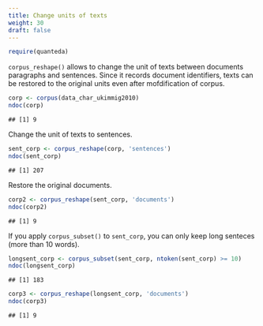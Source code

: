 ```yaml
---
title: Change units of texts
weight: 30
draft: false
---
```



```r
require(quanteda)
```

`corpus_reshape()` allows to change the unit of texts between documents paragraphs and sentences. Since it records document identifiers, texts can be restored to the original units even after mofdification of corpus.


```r
corp <- corpus(data_char_ukimmig2010)
ndoc(corp)
```

```
## [1] 9
```

Change the unit of texts to sentences.


```r
sent_corp <- corpus_reshape(corp, 'sentences')
ndoc(sent_corp)
```

```
## [1] 207
```

Restore the original documents.


```r
corp2 <- corpus_reshape(sent_corp, 'documents')
ndoc(corp2)
```

```
## [1] 9
```

If you apply `corpus_subset()` to `sent_corp`, you can only keep long senteces (more than 10 words).


```r
longsent_corp <- corpus_subset(sent_corp, ntoken(sent_corp) >= 10)
ndoc(longsent_corp)
```

```
## [1] 183
```

```r
corp3 <- corpus_reshape(longsent_corp, 'documents')
ndoc(corp3)
```

```
## [1] 9
```

